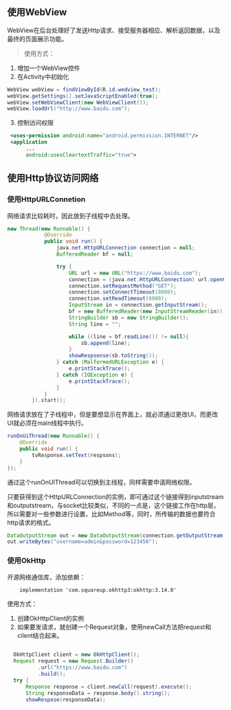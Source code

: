## 使用WebView
WebView在后台处理好了发送Http请求、接受服务器相应、解析返回数据，以及最终的页面展示功能。

> 使用方式：
1. 增加一个WebView控件
2. 在Activity中初始化
```java
WebView webView = findViewById(R.id.wedview_test);
webView.getSettings().setJavaScriptEnabled(true);
webView.setWebViewClient(new WebViewClient());
webView.loadUrl("http://www.baidu.com");
```
3. 控制访问权限
```xml
 <uses-permission android:name="android.permission.INTERNET"/>
 <application
      ...
      android:usesCleartextTraffic="true">
```

## 使用Http协议访问网络
### 使用HttpURLConnetion
网络请求比较耗时，因此放到子线程中去处理。
```java
new Thread(new Runnable() {
            @Override
            public void run() {
                java.net.HttpURLConnection connection = null;
                BufferedReader bf = null;

                try {
                    URL url = new URL("https://www.baidu.com");
                    connection = (java.net.HttpURLConnection) url.openConnection();
                    connection.setRequestMethod("GET");
                    connection.setConnectTimeout(8000);
                    connection.setReadTimeout(8000);
                    InputStream in = connection.getInputStream();
                    bf = new BufferedReader(new InputStreamReader(in));
                    StringBuilder sb = new StringBuilder();
                    String line = "";

                    while ((line = bf.readLine()) != null){
                        sb.append(line);
                    }
                    showRespsonse(sb.toString());
                } catch (MalformedURLException e) {
                    e.printStackTrace();
                } catch (IOException e) {
                    e.printStackTrace();
                }
            }
        }).start();
```
网络请求放在了子线程中，但是要想显示在界面上，就必须通过更改UI，而更改UI就必须在main线程中执行。

```java
runOnUiThread(new Runnable() {
    @Override
    public void run() {
        tvResponse.setText(respsons);
    }
});
```
通过这个runOnUIThread可以切换到主线程，同样需要申请网络权限。

只要获得到这个HttpURLConnection的实例，即可通过这个链接得到inputstream和outputstream，与socket比较类似，不同的一点是，这个链接工作在http层，所以需要对一些参数进行设置，比如Method等，同时，所传输的数据也要符合http请求的格式。
```java
DataOutputStream out = new DataOutputStream(connection.getOutputStream());
out.writeBytes("username=admin&password=123456");
```
### 使用OkHttp
开源网络通信库，添加依赖：
```xml
    implementation 'com.squareup.okhttp3:okhttp:3.14.0'
```
使用方式：
1. 创建OkHttpClient的实例
2. 如果要发请求，就创建一个Request对象，使用newCall方法把request和cilent结合起来。
```java

  OkHttpClient client = new OkHttpClient();
  Request request = new Request.Builder()
          .url("https://www.baidu.com")
          .build();
  try {
      Response response = client.newCall(request).execute();
      String responseData = response.body().string();
      showRespose(responseData);
```
